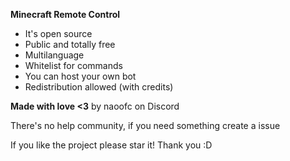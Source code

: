**Minecraft Remote Control**
- It's open source
- Public and totally free
- Multilanguage
- Whitelist for commands
- You can host your own bot
- Redistribution allowed (with credits)


**Made with love <3** by naoofc on Discord

There's no help community, if you need something create a issue

If you like the project please star it! Thank you :D
